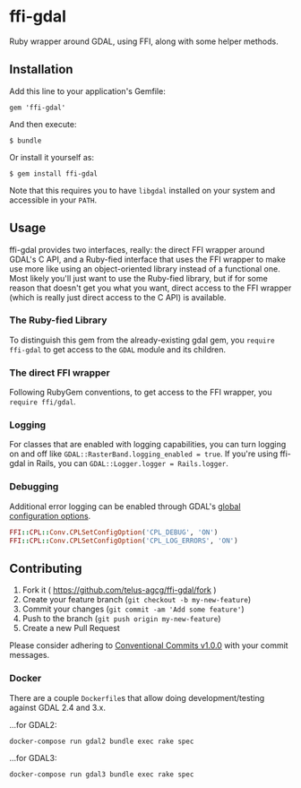 # ffi-gdal

Ruby wrapper around GDAL, using FFI, along with some helper methods.

## Installation

Add this line to your application's Gemfile:

    gem 'ffi-gdal'

And then execute:

    $ bundle

Or install it yourself as:

    $ gem install ffi-gdal

Note that this requires you to have `libgdal` installed on your system and
accessible in your `PATH`.

## Usage

ffi-gdal provides two interfaces, really: the direct FFI wrapper around GDAL's C
API, and a Ruby-fied interface that uses the FFI wrapper to make use more like
using an object-oriented library instead of a functional one. Most likely you'll
just want to use the Ruby-fied library, but if for some reason that doesn't get
you what you want, direct access to the FFI wrapper (which is really just direct
access to the C API) is available.

### The Ruby-fied Library

To distinguish this gem from the already-existing gdal gem, you
`require ffi-gdal` to get access to the `GDAL` module and its children.

### The direct FFI wrapper

Following RubyGem conventions, to get access to the FFI wrapper, you
`require ffi/gdal`.

### Logging

For classes that are enabled with logging capabilities, you can turn logging on
and off like `GDAL::RasterBand.logging_enabled = true`. If you're using ffi-gdal
in Rails, you can `GDAL::Logger.logger = Rails.logger`.

### Debugging

Additional error logging can be enabled through GDAL's [global configuration options](https://gdal.org/user/configoptions.html).

```ruby
FFI::CPL::Conv.CPLSetConfigOption('CPL_DEBUG', 'ON')
FFI::CPL::Conv.CPLSetConfigOption('CPL_LOG_ERRORS', 'ON')
```

## Contributing

1. Fork it ( https://github.com/telus-agcg/ffi-gdal/fork )
2. Create your feature branch (`git checkout -b my-new-feature`)
3. Commit your changes (`git commit -am 'Add some feature'`)
4. Push to the branch (`git push origin my-new-feature`)
5. Create a new Pull Request

Please consider adhering to
[Conventional Commits v1.0.0](https://www.conventionalcommits.org/en/v1.0.0/)
with your commit messages.

### Docker

There are a couple `Dockerfile`s that allow doing development/testing against
GDAL 2.4 and 3.x.

...for GDAL2:

```sh
docker-compose run gdal2 bundle exec rake spec
```

...for GDAL3:

```sh
docker-compose run gdal3 bundle exec rake spec
```
